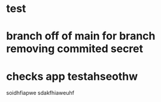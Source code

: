# test

# branch off of main for branch removing commited secret



# checks app testahseothw
soidhfiapwe
sdakfhiaweuhf
